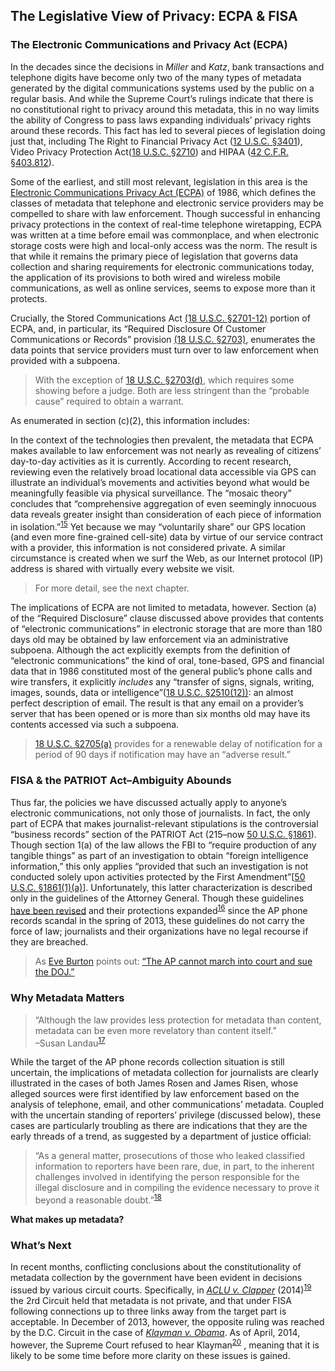 The Legislative View of Privacy: ECPA & FISA
--------------------------------------------

### The Electronic Communications and Privacy Act (ECPA)

In the decades since the decisions in *Miller* and *Katz*, bank
transactions and telephone digits have become only two of the many types
of metadata generated by the digital communications systems used by the
public on a regular basis. And while the Supreme Court’s rulings
indicate that there is no constitutional right to privacy around this
metadata, this in no way limits the ability of Congress to pass laws
expanding individuals’ privacy rights around these records. This fact
has led to several pieces of legislation doing just that, including The
Right to Financial Privacy Act ([12 U.S.C.
§3401](http://www.law.cornell.edu/uscode/text/12/chapter-35)), Video
Privacy Protection Act([18 U.S.C.
§2710](http://www.law.cornell.edu/uscode/text/18/2710)) and HIPAA ([42
C.F.R. §403.812](http://www.law.cornell.edu/cfr/text/42/403.812)).

Some of the earliest, and still most relevant, legislation in this area
is the [Electronic Communications Privacy Act
(ECPA)](http://www.law.cornell.edu/uscode/text/18/part-I/chapter-119) of
1986, which defines the classes of metadata that telephone and
electronic service providers may be compelled to share with law
enforcement. Though successful in enhancing privacy protections in the
context of real-time telephone wiretapping, ECPA was written at a time
before email was commonplace, and when electronic storage costs were
high and local-only access was the norm. The result is that while it
remains the primary piece of legislation that governs data collection
and sharing requirements for electronic communications today, the
application of its provisions to both wired and wireless mobile
communications, as well as online services, seems to expose more than it
protects.

Crucially, the Stored Communications Act [(18 U.S.C.
§2701-12)](http://www.law.cornell.edu/uscode/text/18/part-I/chapter-121)
portion of ECPA, and, in particular, its “Required Disclosure Of
Customer Communications or Records” provision [(18 U.S.C.
§2703)](http://www.law.cornell.edu/uscode/text/18/2703), enumerates the
data points that service providers must turn over to law enforcement
when provided with a subpoena.

 > With the exception of [18 U.S.C.
§2703(d)](http://www.law.cornell.edu/uscode/text/18/2703), which
requires some showing before a judge. Both are less stringent than the
“probable cause” required to obtain a warrant.

 As enumerated in section (c)(2), this information includes:

In the context of the technologies then prevalent, the metadata that
ECPA makes available to law enforcement was not nearly as revealing of
citizens’ day-to-day activities as it is currently. According to recent
research, reviewing even the relatively broad locational data accessible
via GPS can illustrate an individual’s movements and activities beyond
what would be meaningfully feasible via physical surveillance. The
“mosaic theory” concludes that “comprehensive aggregation of even
seemingly innocuous data reveals greater insight than consideration of
each piece of information in
isolation.”<sup>[15](/digital-security-for-journalists/footnotes/README.html)</sup> Yet because we may
“voluntarily share” our GPS location (and even more fine-grained
cell-site) data by virtue of our service contract with a provider, this
information is not considered private. A similar circumstance is created
when we surf the Web, as our Internet protocol (IP) address is shared
with virtually every website we visit.

 > For more detail, see the next chapter.

The implications of ECPA are not limited to metadata, however. Section
(a) of the “Required Disclosure” clause discussed above provides that
contents of “electronic communications” in electronic storage that are
more than 180 days old may be obtained by law enforcement via an
administrative subpoena. Although the act explicitly exempts from the
definition of “electronic communications” the kind of oral, tone-based,
GPS and financial data that in 1986 constituted most of the general
public’s phone calls and wire transfers, it explicitly *includes* any
“transfer of signs, signals, writing, images, sounds, data or
intelligence”([18 U.S.C.
§2510(12))](http://www.law.cornell.edu/uscode/text/18/2510): an almost
perfect description of email. The result is that any email on a
provider’s server that has been opened or is more than six months old
may have its contents accessed via such a subpoena.

 > [18 U.S.C. §2705(a)](http://www.law.cornell.edu/uscode/text/18/2705)
provides for a renewable delay of notification for a period of 90 days
if notification may have an “adverse result.”

### FISA & the PATRIOT Act–Ambiguity Abounds

Thus far, the policies we have discussed actually apply to anyone’s
electronic communications, not only those of journalists. In fact, the
only part of ECPA that makes journalist-relevant stipulations is the
controversial “business records” section of the PATRIOT Act (215–now [50
U.S.C. §1861](http://www.law.cornell.edu/uscode/text/50/1861)). Though
section 1(a) of the law allows the FBI to “require production of any
tangible things” as part of an investigation to obtain “foreign
intelligence information,” this only applies “provided that such an
investigation is not conducted solely upon activities protected by the
First Amendment”[[50 U.S.C.
§1861(1)(a)](http://www.law.cornell.edu/uscode/text/50/1861)].
Unfortunately, this latter characterization is described only in the
guidelines of the Attorney General. Though these guidelines [have been
revised](http://www.justice.gov/iso/opa/resources/2202013712162851796893.pdf)
and their protections expanded<sup>[16](/digital-security-for-journalists/footnotes/README.html)</sup>
since the AP phone records scandal in the spring of 2013, these
guidelines do not carry the force of law; journalists and their
organizations have no legal recourse if they are breached.

 > As [Eve Burton](http://www.hearst.com/about/bios/eve-burton) points
out: [“The AP cannot march into court and sue the
DOJ.”](http://www.cjr.org/cloud_control/ap_phone_records_seizure_revea.php?page=all)

### Why Metadata Matters

> “Although the law provides less protection for metadata than content,
> metadata can be even more revelatory than content itself.”  
> –Susan Landau<sup>[17](/digital-security-for-journalists/footnotes/README.html)</sup>

While the target of the AP phone records collection situation is still
uncertain, the implications of metadata collection for journalists are
clearly illustrated in the cases of both James Rosen and James Risen,
whose alleged sources were first identified by law enforcement based on
the analysis of telephone, email, and other communications’ metadata.
Coupled with the uncertain standing of reporters’ privilege (discussed
below), these cases are particularly troubling as there are indications
that they are the early threads of a trend, as suggested by a department
of justice official:

> “As a general matter, prosecutions of those who leaked classified
> information to reporters have been rare, due, in part, to the inherent
> challenges involved in identifying the person responsible for the
> illegal disclosure and in compiling the evidence necessary to prove it
> beyond a reasonable doubt.”<sup>[18](/digital-security-for-journalists/footnotes/README.html)</sup>

**What makes up metadata?**

### What’s Next

In recent months, conflicting conclusions about the constitutionality of
metadata collection by the government have been evident in decisions
issued by various circuit courts. Specifically, in [*ACLU v.
Clapper*](https://www.aclu.org/national-security/aclu-v-clapper-legal-documents)
(2014)<sup>[19](/digital-security-for-journalists/footnotes/README.html)</sup> the 2rd Circuit held that
metadata is not private, and that under FISA following connections up to
three links away from the target part is acceptable. In December of
2013, however, the opposite ruling was reached by the D.C. Circuit in
the case of [*Klayman v.
Obama*](https://ecf.dcd.uscourts.gov/cgi-bin/show_public_doc?2013cv0851-48).
As of April, 2014, however, the Supreme Court refused to hear
Klayman<sup>[20](/digital-security-for-journalists/footnotes/README.html)</sup> , meaning that it is
likely to be some time before more clarity on these issues is gained.